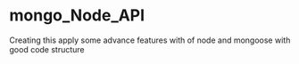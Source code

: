 # mongo_Node_API
Creating this apply some advance features with of node and mongoose with good code structure
